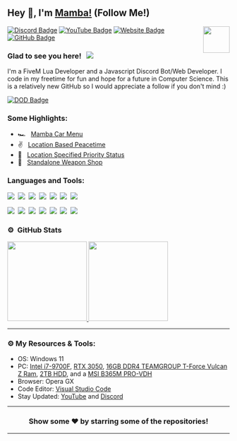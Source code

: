 ## Hey 👋, I'm [Mamba!](https://store.fxsolutions.tech) (Follow Me!)

<img align="right" height="60" width="60" alt="" src="https://mambamodifications.xyz/images/gallery-qXSqq5wDW56c3jgjKUFLwQ9v42cb2qJnyf7vaLUlG3cn8.png" />

[![Discord Badge](https://img.shields.io/badge/-Discord-0e76a8?style=flat-square&logo=Discord&logoColor=white)](https://discord.gg/aDVRECwuwF)
[![YouTube Badge](https://img.shields.io/badge/-YouTube-e02828?style=flat-square&logo=YouTube&logoColor=white)](https://www.youtube.com/channel/UCB2uv80F-SQDEWcVnQJH25w)
[![Website Badge](https://img.shields.io/badge/Website-3b5998?style=flat-square&logo=google-chrome&logoColor=white)](https://mamba-mods.tebex.io)
[![GitHub Badge](https://img.shields.io/badge/-GitHub-ffffff?style=flat-square&logo=Github&logoColor=black)](https://github.com/mamba5681)

### Glad to see you here! &nbsp; ![](https://komarev.com/ghpvc/?username=mamba5681&label=Views&color=blue&style=plastic) 

I'm a FiveM Lua Developer and a Javascript Discord Bot/Web Developer. I code in my freetime for fun and hope for a future in Computer Science. This is a relatively new GitHub so I would appreciate a follow if you don't mind :)

[![DOD Badge](https://img.shields.io/badge/TEAM-MAMBA%20MODIFICATIONS-17a6ec?style=for-the-badge)](https://discord.gg/aDVRECwuwF)


### Some Highlights:

- 🏎️ &nbsp; [Mamba Car Menu](https://mamba-mods.tebex.io/package/5258065)
- ✌️ &nbsp; [Location Based Peacetime](https://mamba-mods.tebex.io/package/5257987)
- 📌 &nbsp; [Location Specified Priority Status](https://mamba-mods.tebex.io/package/5258002)
- 🔫 &nbsp; [Standalone Weapon Shop](https://mamba-mods.tebex.io/package/5258033)

### Languages and Tools:

![](https://img.shields.io/badge/JavaScript-F7DF1E?style=for-the-badge&logo=javascript&logoColor=black)&nbsp;
![](https://img.shields.io/badge/Node.js-43853D?style=for-the-badge&logo=node.js&logoColor=white)&nbsp;
![](https://img.shields.io/badge/Express.js-404D59?style=for-the-badge)&nbsp;
![](https://img.shields.io/badge/HTML5-E34F26?style=for-the-badge&logo=html5&logoColor=white)&nbsp;
![](https://img.shields.io/badge/CSS3-1572B6?style=for-the-badge&logo=css3&logoColor=white)&nbsp;
![](https://img.shields.io/badge/MySQL-00000F?style=for-the-badge&logo=mysql&logoColor=white)&nbsp;
![](https://img.shields.io/badge/Markdown-000000?style=for-the-badge&logo=markdown&logoColor=white)&nbsp;

![](https://img.shields.io/badge/Windows-0078D6?style=for-the-badge&logo=windows&logoColor=white)&nbsp;
![](https://img.shields.io/badge/Linux-d94100?style=for-the-badge&logo=linux&logoColor=white)&nbsp;
![](https://img.shields.io/badge/Discord-7289DA?style=for-the-badge&logo=discord&logoColor=white)&nbsp;
![](https://img.shields.io/badge/PayPal-00457C?style=for-the-badge&logo=paypal&logoColor=white)&nbsp;
![](https://img.shields.io/badge/Spotify-1ED760?&style=for-the-badge&logo=spotify&logoColor=white)&nbsp;
![](https://img.shields.io/badge/GitHub-100000?style=for-the-badge&logo=github&logoColor=white)&nbsp;
![](https://img.shields.io/badge/Steam-000000?style=for-the-badge&logo=steam&logoColor=white)&nbsp;

### ⚙️ &nbsp;GitHub Stats

<p align="left">
<a href="https://github.com/mamba5681">
  <img height="180em" src="https://github-readme-stats-eight-theta.vercel.app/api?username=mamba5681&show_icons=true&theme=react&include_all_commits=true&count_private=true"/>
  <img height="180em" src="https://github-readme-stats-eight-theta.vercel.app/api/top-langs/?username=mamba5681&layout=compact&langs_count=8&theme=react"/>
</a>
</p>

---

### ⚙️ My Resources & Tools:

- OS: Windows 11
- PC: [Intel i7-9700F](https://www.amazon.com/Intel-i7-9700F-Desktop-Processor-Graphics/dp/B07S8DWXT3), [RTX 3050](https://www.newegg.com/gigabyte-geforce-rtx-3050-gv-n3050eagle-oc-8gd/p/N82E16814932498?Description=RTX%203050&cm_re=RTX_3050-_-14-932-498-_-Product), [16GB DDR4 TEAMGROUP T-Force Vulcan Z Ram](https://www.amazon.com/TEAMGROUP-T-Force-Vulcan-3200MHz-Desktop/dp/B07T62Y4YN/ref=asc_df_B07T62Y4YN/?tag=hyprod-20&linkCode=df0&hvadid=380145854123&hvpos=&hvnetw=g&hvrand=7545338354882567726&hvpone=&hvptwo=&hvqmt=&hvdev=c&hvdvcmdl=&hvlocint=&hvlocphy=9013318&hvtargid=pla-816991360975&psc=1&tag=&ref=&adgrpid=85982211068&hvpone=&hvptwo=&hvadid=380145854123&hvpos=&hvnetw=g&hvrand=7545338354882567726&hvqmt=&hvdev=c&hvdvcmdl=&hvlocint=&hvlocphy=9013318&hvtargid=pla-816991360975), [2TB HDD](https://www.amazon.com/Seagate-BarraCuda-Internal-Drive-3-5-Inch/dp/B07H2RR55Q/ref=sr_1_3?crid=72OEFAG50VRS&keywords=2TB+HDD&qid=1658589815&s=electronics&sprefix=2tb+hdd%2Celectronics%2C98&sr=1-3), and a [MSI B365M PRO-VDH](https://www.msi.com/Motherboard/B365M-PRO-VDH)
- Browser: Opera GX
- Code Editor: [Visual Studio Code](https://code.visualstudio.com/)
- Stay Updated: [YouTube](https://www.youtube.com/channel/UCB2uv80F-SQDEWcVnQJH25w) and [Discord](https://discord.gg/aDVRECwuwF)

---

<h3 align=center>Show some ❤️ by starring some of the repositories!</h3>

---
